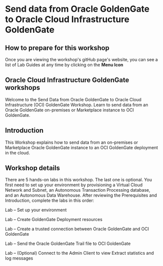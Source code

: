 # Send data from Oracle GoldenGate to Oracle Cloud Infrastructure GoldenGate


## How to prepare for this workshop

Once you are viewing the workshop's gitHub page's website, you can see a list of Lab Guides at any time by clicking on the **Menu Icon**

## Oracle Cloud Infrastructure GoldenGate workshops

Welcome to the Send Data from Oracle GoldenGate to Oracle Cloud Infrastructure (OCI) GoldenGate Workshop. Learn to send data from an Oracle GoldenGate on-premises or Marketplace instance to OCI GoldenGate.

## Introduction

This Workshop explains how to send data from an on-premises or Marketplace Oracle GoldenGate instance to an OCI GoldenGate deployment in the cloud.


## Workshop details

There are 5 hands-on labs in this workshop. The last one is optional. You first need to set up your environment by provisioning a Virtual Cloud Network and Subnet, an Autonomous Transaction Processing database, and an Autonomous Data Warehouse. After reviewing the Prerequisites and Introduction, complete the labs in this order:

Lab – Set up your environment

Lab – Create GoldenGate Deployment resources

Lab – Create a trusted connection between Oracle GoldenGate and OCI GoldenGate

Lab – Send the Oracle GoldenGate Trail file to OCI GoldenGate

Lab – (Optional) Connect to the Admin Client to view Extract statistics and log messages

